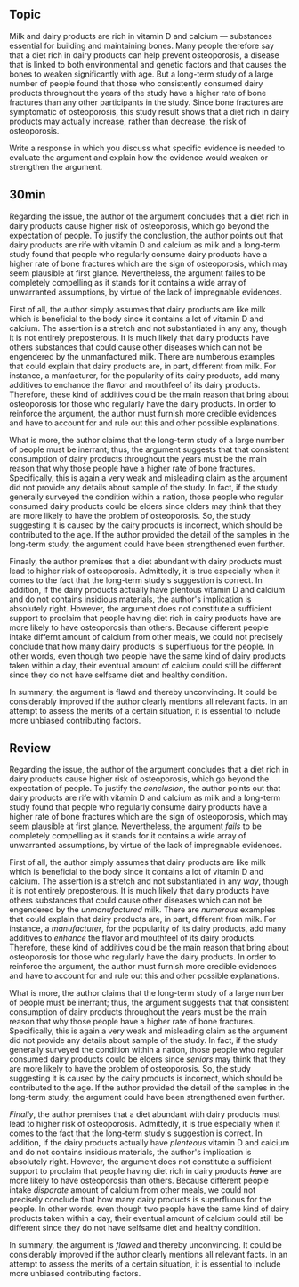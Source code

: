 ## Topic

Milk and dairy products are rich in vitamin D and calcium — substances essential for building and maintaining bones. Many people therefore say that a diet rich in dairy products can help prevent osteoporosis, a disease that is linked to both environmental and genetic factors and that causes the bones to weaken significantly with age. But a long-term study of a large number of people found that those who consistently consumed dairy products throughout the years of the study have a higher rate of bone fractures than any other participants in the study. Since bone fractures are symptomatic of osteoporosis, this study result shows that a diet rich in dairy products may actually increase, rather than decrease, the risk of osteoporosis.

Write a response in which you discuss what specific evidence is needed to evaluate the argument and explain how the evidence would weaken or strengthen the argument.

## 30min

Regarding the issue, the author of the argument concludes that a diet rich in dairy products cause higher risk of osteoporosis, which go beyond the expectation of people. To justify the conclustion, the author points out that dairy products are rife with vitamin D and calcium as milk and a long-term study found that people who regularly consume dairy products have a higher rate of bone fractures which are the sign of osteoporosis, which may seem plausible at first glance. Nevertheless, the argument failes to be completely compelling as it stands for it contains a wide array of unwarranted assumptions, by virtue of the lack of impregnable evidences.

First of all, the author simply assumes that dairy products are like milk which is beneficial to the body since it contains a lot of vitamin D and calcium. The assertion is a stretch and not substantiated in any any, though it is not entirely preposterous. It is much likely that dairy products have others substances that could cause other diseases which can not be engendered by the unmanfactured milk. There are numberous examples that could explain that dairy products are, in part, different from milk. For instance, a manfacturer, for the popularity of its dairy products, add many additives to enchance the flavor and mouthfeel of its dairy products. Therefore, these kind of additives could be the main reason that bring about osteoporosis for those who regularly have the dairy products. In order to reinforce the argument, the author must furnish more credible evidences and have to account for and rule out this and other possible explanations.

What is more, the author claims that the long-term study of a large number of people must be inerrant; thus, the argument suggests that that consistent consumption of dairy products throughout the years must be the main reason that why those people have a higher rate of bone fractures. Specifically, this is again a very weak and misleading claim as the argument did not provide any details about sample of the study. In fact, if the study generally surveyed the condition within a nation, those people who regular consumed dairy products could be elders since olders may think that they are more likely to have the problem of osteoporosis. So, the study suggesting it is caused by the dairy products is incorrect, which should be contributed to the age. If the author provided the detail of the samples in the long-term study, the argument could have been strengthened even further.

Finaaly, the author premises that a diet abundant with dairy products must lead to higher risk of osteoporosis. Admittedly, it is true especially when it comes to the fact that the long-term study's suggestion is correct. In addition, if the dairy products actually have plentous vitamin D and calcium and do not contains insidious materials, the author's implication is absolutely right. However, the argument does not constitute a sufficient support to proclaim that people having diet rich in dairy products have are more likely to have osteoporosis than others. Because different people intake differnt amount of calcium from other meals, we could not precisely conclude that how many  dairy products is superfluous for the people. In other words, even though two people have the same kind of dairy products taken within a day, their eventual amount of calcium could still be different since they do not have selfsame diet and healthy condition.

In summary, the argument is flawd and thereby unconvincing. It could be considerably improved if the author clearly mentions all relevant facts. In an attempt to assess the merits of a certain situation, it is essential to include more unbiased contributing factors.

## Review
Regarding the issue, the author of the argument concludes that a diet rich in dairy products cause higher risk of osteoporosis, which go beyond the expectation of people. To justify the *conclusion*, the author points out that dairy products are rife with vitamin D and calcium as milk and a long-term study found that people who regularly consume dairy products have a higher rate of bone fractures which are the sign of osteoporosis, which may seem plausible at first glance. Nevertheless, the argument *fails* to be completely compelling as it stands for it contains a wide array of unwarranted assumptions, by virtue of the lack of impregnable evidences.

First of all, the author simply assumes that dairy products are like milk which is beneficial to the body since it contains a lot of vitamin D and calcium. The assertion is a stretch and not substantiated in any *way*, though it is not entirely preposterous. It is much likely that dairy products have others substances that could cause other diseases which can not be engendered by the *unmanufactured* milk. There are *numerous* examples that could explain that dairy products are, in part, different from milk. For instance, a *manufacturer*, for the popularity of its dairy products, add many additives to *enhance* the flavor and mouthfeel of its dairy products. Therefore, these kind of additives could be the main reason that bring about osteoporosis for those who regularly have the dairy products. In order to reinforce the argument, the author must furnish more credible evidences and have to account for and rule out this and other possible explanations.

What is more, the author claims that the long-term study of a large number of people must be inerrant; thus, the argument suggests that that consistent consumption of dairy products throughout the years must be the main reason that why those people have a higher rate of bone fractures. Specifically, this is again a very weak and misleading claim as the argument did not provide any details about sample of the study. In fact, if the study generally surveyed the condition within a nation, those people who regular consumed dairy products could be elders since *seniors* may think that they are more likely to have the problem of osteoporosis. So, the study suggesting it is caused by the dairy products is incorrect, which should be contributed to the age. If the author provided the detail of the samples in the long-term study, the argument could have been strengthened even further.

*Finally*, the author premises that a diet abundant with dairy products must lead to higher risk of osteoporosis. Admittedly, it is true especially when it comes to the fact that the long-term study's suggestion is correct. In addition, if the dairy products actually have *plenteous* vitamin D and calcium and do not contains insidious materials, the author's implication is absolutely right. However, the argument does not constitute a sufficient support to proclaim that people having diet rich in dairy products *~~have~~* are more likely to have osteoporosis than others. Because different people intake *disparate* amount of calcium from other meals, we could not precisely conclude that how many dairy products is superfluous for the people. In other words, even though two people have the same kind of dairy products taken within a day, their eventual amount of calcium could still be different since they do not have selfsame diet and healthy condition.

In summary, the argument is *flawed* and thereby unconvincing. It could be considerably improved if the author clearly mentions all relevant facts. In an attempt to assess the merits of a certain situation, it is essential to include more unbiased contributing factors.
